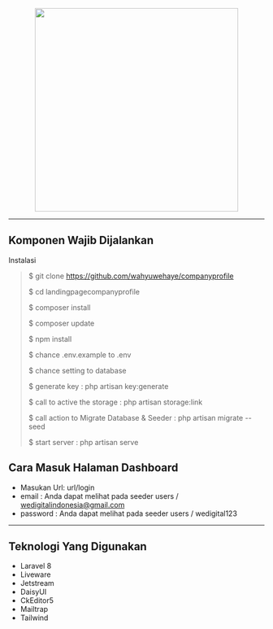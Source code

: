 <p align="center"><a href="https://laravel.com" target="_blank"><img src="https://raw.githubusercontent.com/laravel/art/master/logo-lockup/5%20SVG/2%20CMYK/1%20Full%20Color/laravel-logolockup-cmyk-red.svg" width="400"></a></p>

<hr>

<h2>Komponen Wajib Dijalankan</h2>
<p>Instalasi</p>

> $ git clone https://github.com/wahyuwehaye/companyprofile
>
>$ cd landingpagecompanyprofile
>
>$ composer install
>
>$ composer update
>
>$ npm install
>
>$ chance .env.example to .env
>
>$ chance setting to database
>
>$ generate key : php artisan key:generate
>
>$ call to active the storage : php artisan storage:link
>
>$ call action to Migrate Database & Seeder : php artisan migrate --seed
>
>$ start server : php artisan serve

<h2>Cara Masuk Halaman Dashboard</h2>

* Masukan Url: url/login
* email : Anda dapat melihat pada seeder users / wedigitalindonesia@gmail.com
* password : Anda dapat melihat pada seeder users / wedigital123

<hr>
<h2>Teknologi Yang Digunakan</h2>
<ul>
    <li>Laravel 8</li>
    <li>Liveware</li>
    <li>Jetstream</li>
    <li>DaisyUI</li>
    <li>CkEditor5</li>
    <li>Mailtrap</li>
    <li>Tailwind</li>
</ul>

